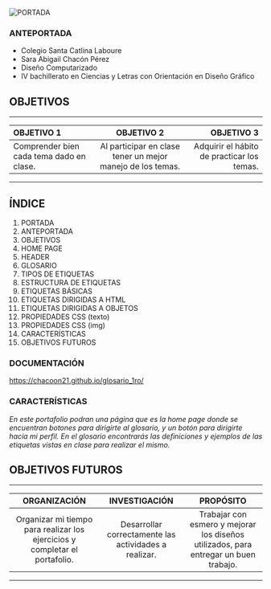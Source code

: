 ![PORTADA](https://user-images.githubusercontent.com/77393842/128426736-762e667c-e5b1-4ebf-af57-1e310b0a04ef.png)


### ANTEPORTADA
* Colegio Santa Catlina Laboure
* Sara Abigail Chacón Pérez
* Diseño Computarizado
* IV bachillerato en Ciencias y Letras con Orientación en Diseño Gráfico

## OBJETIVOS

----
| OBJETIVO 1   | OBJETIVO 2  | OBJETIVO 3 |
| :------------ |:---------------:| -----:|
|Comprender bien cada tema dado en clase.      | Al participar en clase tener un mejor manejo de los temas. |  Adquirir el hábito de practicar los temas. |

----

                

 ## ÍNDICE                             
1. PORTADA
2. ANTEPORTADA
3. OBJETIVOS
4. HOME PAGE
5. HEADER
6. GLOSARIO
7. TIPOS DE ETIQUETAS
8. ESTRUCTURA DE ETIQUETAS
9. ETIQUETAS BÁSICAS
10. ETIQUETAS DIRIGIDAS A HTML
11. ETIQUETAS DIRIGIDAS A OBJETOS
12. PROPIEDADES CSS (texto)
13. PROPIEDADES CSS (img)
14. CARACTERÍSTICAS
15. OBJETIVOS FUTUROS


 ### DOCUMENTACIÓN               
https://chacoon21.github.io/glosario_1ro/

### CARACTERÍSTICAS
_En este portafolio podran una página que es la home page donde se encuentran botones para dirigirte al glosario, y un botón para dirigirte hacia mi perfil. En el glosario encontrarás las definiciones y ejemplos de las etiquetas vistas en clase para realizar el mismo._

 ## OBJETIVOS FUTUROS
----
| ORGANIZACIÓN   | INVESTIGACIÓN  | PROPÓSITO |
| :------------: |:---------------:| :-----:|
|Organizar mi tiempo para realizar los ejercicios y completar el portafolio.     | Desarrollar correctamente las actividades a realizar. |  Trabajar con esmero y mejorar los diseños utilizados, para entregar un buen trabajo. |

----
